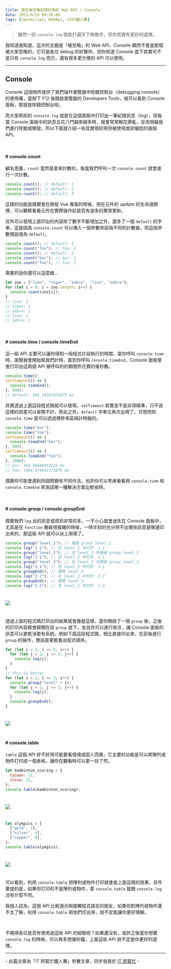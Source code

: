 ```yaml
---
title: 那些被忽略但很好用的 Web API / Console
date: 2021/9/15 09:38:00
tags: [JavaScript, WebApi, 13th鐵人賽]
---
```


> 雖然一招 `console.log` 就能打遍天下無敵手，但你其實有更好的選擇。

我知道我知道，這次的主題是「被忽略」的 Web API，Console 顯然不會是那個被大家忽略的，它可是各位 debug 的好夥伴，但你知道 Console 底下其實可不是只有 `console.log` 而已，還有很多更方便的 API 可以使用。

---

## Console

Console 這個物件提供了我們操作瀏覽器中除錯控制台（debugging console）的使用權，當按下 F12 後開啟瀏覽器的 Developers Tools，就可以看到 Console 面板，那就是除錯控制台啦。

而大家熟知的 `console.log` 就是在這個面板中打印出一筆紀錄訊息（log），但每當 Console 面板中的訊息五花八門越來越多時，就會常常眼花撩亂，反而阻礙我們進行除錯或開發，所以下面就介紹一些其實很好用但被使用度卻偏低的幾個 API。

<br/>

#### # console.count

顧名思義，`count` 當然是拿來計數的，每當我們呼叫一次 `console.count` 就會進行一次計數。

```javascript
console.count(); // default: 1
console.count(); // default: 2
console.count(); // default: 3
```

這樣的功能我偶爾會在開發 Vue 專案的時候，用在元件的 update 的生命週期裡，可以觀察看看元件在實際操作前是否有過多的異常更新。

另外可以發現上面印出的內容除了數字不斷增加之外，還多了一個 `default` 的字串，這是因為 `console.count` 可以傳入一個參數來區隔不同的計數器，而這個參數預設值為 `default`。

```javascript
console.count(); // default: 1
console.count("foo"); // foo: 1
console.count(); // default: 2
console.count("bar"); // bar: 1
console.count("foo"); // foo: 2
```

需要的話你還可以這麼做...

```javascript
let zoo = ["lion", "tiger", "zebra", "lion", "zebra"];
for (let i = 0; i < zoo.length; i++) {
  console.count(zoo[i]);
}
// lion: 1
// tiger: 1
// zebra: 1
// lion: 2
// zebra: 2
```

<br/>

#### # console.time / console.timeEnd

這一組 API 主要可以讓你得知一段程式片段執行的時間，當你呼叫 `console.time` 時，瀏覽器會開始幫我們計時，直到你呼叫 `console.timeEnd`，Console 面板便會打印出這兩個 API 被呼叫的的期間所花費的毫秒數。

```javascript
console.time();
setTimeout(() => {
  console.timeEnd();
}, 500);
// default: 505.10107421875 ms
```

其實透過上面這段程式碼就可以發現，`setTimeout` 其實並不是非常精準，只不過這樣的誤差可以省略不計，除此之外，`default` 字串又再次出現了，可想而知 `console.time` 是可以透過傳參來區隔計時器的。

```javascript
console.time("bar");
console.time("foo");
setTimeout(() => {
  console.timeEnd("bar");
}, 500);
setTimeout(() => {
  console.timeEnd("foo");
}, 1000);
// bar: 501.56689453125 ms
// foo: 1004.574951171875 ms
```

偶爾你可能會遇到同個問題有不同作法，也許你可以考慮看看用 `console.time` 和 `console.timeEnd` 來測試哪一種解決方案比較省時。

<br/>

#### # console.group / console.groupEnd

偶爾我們 `log` 出的訊息或資訊非常的多，一不小心就會迷失在 Console 面板中，尤其是在 `function` 層級很複雜的時候，一時半刻的也分辨不出哪些訊息是哪邊印出來的，那這組 API 就可以派上用場了。

```javascript
console.group("level_1"); // 開啟 group level_1
console.log("1-1"); // 在 level_1 中打印  1-1
console.group("level_2"); // 在 level_1 中開啟 group level_2
console.log("2-1"); // 在 level_2 中打印  2-1
console.group("level_3"); // 在 level_2 中開啟 group level_3
console.log("3-1"); // 在 level_3 中打印  3-1
console.groupEnd(); // 關閉 level_3
console.log("2-2"); // 在 level_2 中打印  2-2
console.groupEnd(); // 關閉 level_2
console.log("1-2"); // 在 level_1 中打印  1-2
```

<img src="/img/content/webapi-2/console-group.png" style="margin: 24px auto;" />

透過上面的程式碼打印出的結果就會像是這樣，當你開啟了一個 `group` 後，之後的打印內容都會歸類在該 `group` 底下，並且你可以進行收合，讓 Console 面板的訊息可以更乾淨更有系統。例如下面這段程式碼，相比直接印出來，在前後進行 `group` 的操作，應該是更能看出程式順序。

```javascript
for (let i = 1; i <= 5; i++) {
  for (let j = 1; j <= 3; j++) {
    console.log(j);
  }
}
// this is better
for (let i = 1; i <= 3; i++) {
  console.group("level" + i);
  for (let j = 1; j <= 3; j++) {
    console.log(j);
  }
  console.groupEnd();
}
```

<img src="/img/content/webapi-2/console-group2.png" style="margin: 24px auto;" />

<br/>

#### # console.table

`table` 這個 API 好不好用可能要看情境或因人而異，它主要的功能是可以將陣列或物件打印成一個表格，讓你在觀看時可以更一目了然。

```javascript
let badminton_scoring = {
  taiwan: 21,
  china: 12,
};
console.table(badminton_scoring);
```

<img src="/img/content/webapi-2/console-table.png" style="margin: 24px auto;" />

```javascript
let olympics = [
  ["gold", 2],
  ["silver", 4],
  ["copper", 6],
];
console.table(olympics);
```

<img src="/img/content/webapi-2/console-table2.png" style="margin: 24px auto;" />

可以看到，利用 `console.table` 把陣列或物件打印就會是上面這樣的效果，另外要提的是，如果你打印的不是陣列或物件，那 `console.table` 就跟 `console.log` 沒有什麼不同。

我個人認為，這個 API 比較適合剛接觸程式語言的朋友，如果你對陣列或物件還不太了解，利用 `console.table` 把他們印出來，說不定能讓你更好理解。

<br/>

不曉得各位是否有使用過這些 API 的經驗呢？如果還沒有，或許之後當你想要 `console.log` 的時候，可以再多想幾秒鐘，上面這些 API 說不定是你更好的選擇。

---

\- 此篇文章為「iT 邦幫忙鐵人賽」參賽文章，同步發表於 [iT 邦幫忙](https://ithelp.ithome.com.tw/articles/10265898) -
